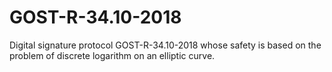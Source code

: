 # GOST-R-34.10-2018
Digital signature protocol GOST-R-34.10-2018 whose safety is based on the problem of discrete logarithm on an elliptic curve.
